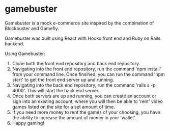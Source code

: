# gamebuster

Gamebuster is a mock e-commerce site inspired by the combination of Blockbuster and Gamefly.

Gamebuster was built using React with Hooks front end and Ruby on Rails backend.

Using Gamebuster:
1. Clone both the front end repository and back end repository.
2. Navigating into the front end repository, run the command 'npm install' from your command line. Once finsihed, you can run the command 'npm start' to get the front end server up and running.
3. Navigating into the back end repository, run the command 'rails s -p 4000'. This will start the back end server.
5. Once both servers are up and running, you can create an account or sign into an existing account, where you will then be able to 'rent' video games listed on the site for a set amount of time.
6. If you need more money to rent the games of your choosing, you have the ability to increase the amount of money in your 'wallet'.
7. Happy gaming!

